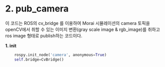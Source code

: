 # 2. pub_camera
이 코드는 ROS의 cv_bridge 를 이용하여 Morai 시뮬레이션의 camera 토픽을 openCV에서 취할 수 있는 이미지 변환(gray scale image & rgb_image)를 취하고 ros image 형태로 publish하는 코드이다. 

**1. init**
```python
    rospy.init_node('camera', anonymous=True)
    self.bridge=CvBridge()
```

